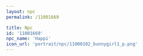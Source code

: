 ```yaml
---
layout: npc
permalink: /11001669

title: Npc
id: '11001669'
npc_name: 'Happi'
icon_url: 'portrait/npc/11000102_bunnygirl1_p.png'
---
```


